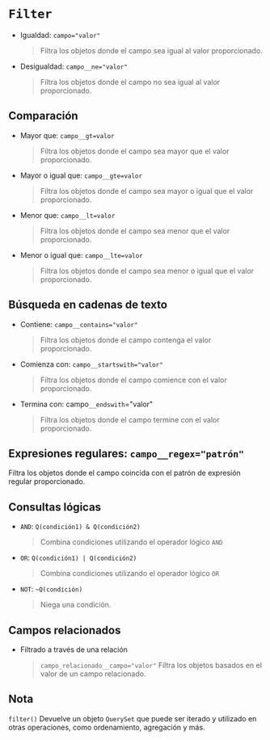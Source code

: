 # `Filter`

- Igualdad: `campo="valor"`
    > Filtra los objetos donde el campo sea igual al valor proporcionado.

- Desigualdad: `campo__ne="valor"`
    > Filtra los objetos donde el campo no sea igual al valor proporcionado.

## Comparación

- Mayor que: `campo__gt=valor`
    > Filtra los objetos donde el campo sea mayor que el valor proporcionado.

- Mayor o igual que: `campo__gte=valor`
    > Filtra los objetos donde el campo sea mayor o igual que el valor proporcionado.

- Menor que: `campo__lt=valor`
    > Filtra los objetos donde el campo sea menor que el valor proporcionado.

- Menor o igual que: `campo__lte=valor`
    > Filtra los objetos donde el campo sea menor o igual que el valor proporcionado.

## Búsqueda en cadenas de texto

- Contiene: `campo__contains="valor"`
    > Filtra los objetos donde el campo contenga el valor proporcionado.

- Comienza con: `campo__startswith="valor"`
    > Filtra los objetos donde el campo comience con el valor proporcionado.

- Termina con: campo`__endswith`="valor"
    > Filtra los objetos donde el campo termine con el valor proporcionado.

## Expresiones regulares: `campo__regex="patrón"`

Filtra los objetos donde el campo coincida con el patrón de expresión regular proporcionado.

## Consultas lógicas

- `AND`: `Q(condición1) & Q(condición2)`
    > Combina condiciones utilizando el operador lógico `AND`
- `OR`: `Q(condición1) | Q(condición2)`
    > Combina condiciones utilizando el operador lógico `OR`
- `NOT`: `~Q(condición)`
    > Niega una condición.

## Campos relacionados

- Filtrado a través de una relación
    > `campo_relacionado__campo="valor"`
    Filtra los objetos basados en el valor de un campo relacionado.

## Nota

`filter()` Devuelve un objeto `QuerySet` que puede ser iterado y utilizado en otras operaciones, como ordenamiento, agregación y más.

